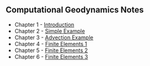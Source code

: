## Computational Geodynamics Notes

   * Chapter 1 - [Introduction      ](NumericalMethodsPrimer/NumericalMethodsPrimer-1.md)
   * Chapter 2 - [Simple Example    ](NumericalMethodsPrimer/NumericalMethodsPrimer-2.md)
   * Chapter 3 - [Advection Example ](NumericalMethodsPrimer/NumericalMethodsPrimer-3.md)
   * Chapter 4 - [Finite Elements 1 ](NumericalMethodsPrimer/NumericalMethodsPrimer-4.md)
   * Chapter 5 - [Finite Elements 2 ](NumericalMethodsPrimer/NumericalMethodsPrimer-5.md)
   * Chapter 6 - [Finite Elements 3 ](NumericalMethodsPrimer/NumericalMethodsPrimer-6.md)
